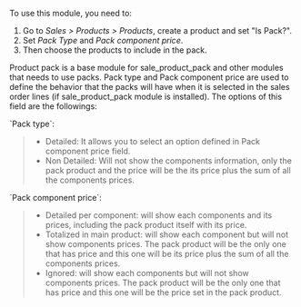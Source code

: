 To use this module, you need to:

1.  Go to *Sales \> Products \> Products*, create a product and set "Is
    Pack?".
2.  Set *Pack Type* and *Pack component price*.
3.  Then choose the products to include in the pack.

Product pack is a base module for sale_product_pack and other modules
that needs to use packs. Pack type and Pack component price are used to
define the behavior that the packs will have when it is selected in the
sales order lines (if sale_product_pack module is installed). The
options of this field are the followings:

\`Pack type\`:

> - Detailed: It allows you to select an option defined in Pack
>   component price field.
> - Non Detailed: Will not show the components information, only the
>   pack product and the price will be the its price plus the sum of all
>   the components prices.

\`Pack component price\`:

> - Detailed per component: will show each components and its prices,
>   including the pack product itself with its price.
> - Totalized in main product: will show each component but will not
>   show components prices. The pack product will be the only one that
>   has price and this one will be its price plus the sum of all the
>   components prices.
> - Ignored: will show each components but will not show components
>   prices. The pack product will be the only one that has price and
>   this one will be the price set in the pack product.
